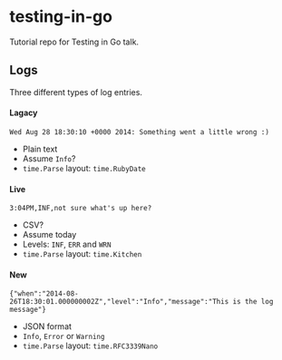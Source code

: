 # testing-in-go

Tutorial repo for Testing in Go talk.

## Logs

Three different types of log entries.

#### Lagacy

```
Wed Aug 28 18:30:10 +0000 2014: Something went a little wrong :)
```

  * Plain text
  * Assume `Info`?
  * `time.Parse` layout: `time.RubyDate`

#### Live

```
3:04PM,INF,not sure what's up here?
```

  * CSV?
  * Assume today
  * Levels: `INF`, `ERR` and `WRN`
  * `time.Parse` layout: `time.Kitchen`

#### New

```
{"when":"2014-08-26T18:30:01.000000002Z","level":"Info","message":"This is the log message"}
```

  * JSON format
  * `Info`, `Error` or `Warning`
  * `time.Parse` layout: `time.RFC3339Nano`
